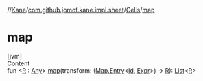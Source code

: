 //[Kane](../../index.md)/[com.github.jomof.kane.impl.sheet](../index.md)/[Cells](index.md)/[map](map.md)



# map  
[jvm]  
Content  
fun <[R](map.md) : [Any](https://kotlinlang.org/api/latest/jvm/stdlib/kotlin/-any/index.html)> [map](map.md)(transform: ([Map.Entry](https://kotlinlang.org/api/latest/jvm/stdlib/kotlin.collections/-map/-entry/index.html)<[Id](../../com.github.jomof.kane.impl/index.md#%5Bcom.github.jomof.kane.impl%2FId%2F%2F%2FPointingToDeclaration%2F%5D%2FClasslikes%2F-1069225679), [Expr](../../com.github.jomof.kane/-expr/index.md)>) -> [R](map.md)): [List](https://kotlinlang.org/api/latest/jvm/stdlib/kotlin.collections/-list/index.html)<[R](map.md)>  



